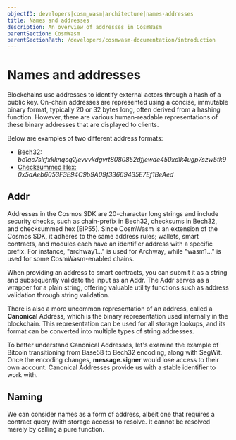 ```yaml
---
objectID: developers|cosm_wasm|architecture|names-addresses
title: Names and addresses
description: An overview of addresses in CosmWasm
parentSection: CosmWasm
parentSectionPath: /developers/cosmwasm-documentation/introduction
---
```


# Names and addresses
Blockchains use addresses to identify external actors through a hash of a public key. On-chain addresses are represented using a concise, immutable binary format, typically 20 or 32 bytes long, often derived from a hashing function. However, there are various human-readable representations of these binary addresses that are displayed to clients.

Below are examples of two different address formats:
- <a href="https://en.bitcoin.it/wiki/Bech32" target="_blank">Bech32:</a> *bc1qc7slrfxkknqcq2jevvvkdgvrt8080852dfjewde450xdlk4ugp7szw5tk9* 
- <a href="https://github.com/ethereum/EIPs/blob/master/EIPS/eip-55.md" target="_blank">Checksummed Hex:</a> *0x5aAeb6053F3E94C9b9A09f33669435E7Ef1BeAed*

## Addr
Addresses in the Cosmos SDK are 20-character long strings and include security checks, such as chain-prefix in Bech32, checksums in Bech32, and checksummed hex (EIP55). Since CosmWasm is an extension of the Cosmos SDK, it adheres to the same address rules; wallets, smart contracts, and modules each have an identifier address with a specific prefix. For instance, "archway1..." is used for Archway, while "wasm1..." is used for some CosmWasm-enabled chains.

When providing an address to smart contracts, you can submit it as a string and subsequently validate the input as an Addr. The Addr serves as a wrapper for a plain string, offering valuable utility functions such as address validation through string validation.

There is also a more uncommon representation of an address, called a **Canonical** Address, which is the binary representation used internally in the blockchain. This representation can be used for all storage lookups, and its format can be converted into multiple types of string addresses.

To better understand Canonical Addresses, let's examine the example of Bitcoin transitioning from Base58 to Bech32 encoding, along with SegWit. Once the encoding changes, **message.signer** would lose access to their own account. Canonical Addresses provide us with a stable identifier to work with.


## Naming
We can consider names as a form of address, albeit one that requires a contract query (with storage access) to resolve. It cannot be resolved merely by calling a pure function.